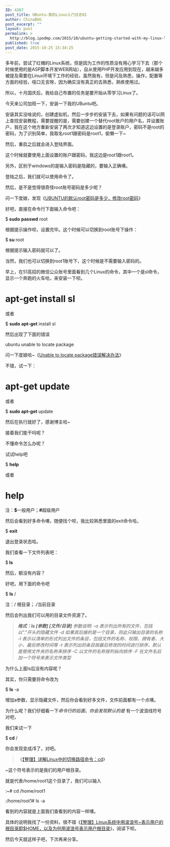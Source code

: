 ```yaml
---
ID: 4267
post_title: UBuntu-我的Linux入门日志01
author: ChinaBUG
post_excerpt: ""
layout: post
permalink: >
  http://blog.ipodmp.com/2015/10/ubuntu-getting-started-with-my-linux-log-01.html
published: true
post_date: 2015-10-25 15:34:25
---
```

多年前，尝试了红帽的Linux系统，但是因为工作的性质没有用心学习下去（那个时候使用的是ASP脚本开发WEB网站），自从使用PHP开发应用到现在，越来越多被提及需要在Linux环境下工作的经验，虽然我有，但是问及熟悉，操作，配置等方面的经验，哑口无言呀，因为确实没有真正的去熟悉，熟练使用过。

所以，十月国庆后，我给自己布置的任务是要开始从零学习Linux了。

今天来公司加班一下，安装一下我的UBuntu吧。

安装其实没啥说的，创建虚拟机，然后一步步的安装下去，如果有问题的话可以网上查找安装教程，需要提醒的是，需要创建一个替代root账户的用户名，并设置账户，我在这个地方重新安装了两次才知道这边设置的是登录账户，密码不是root的密码，为了识别简单，我取名root1跟密码是root1，偷懒一下~

然后，重启之后就会进入登陆界面。

这个时候就要使用上面设置的账户跟密码，我这边是root1跟root1。

另外，区别于windows的是输入密码是隐藏的，要输入正确噢。

登陆之后，我们就可以使用命令了。

然后，是不是觉得很奇怪root账号密码是多少呢？

问一下度娘，发现《<a href="http://jingyan.baidu.com/article/5225f26b0ac250e6fb09084e.html">UBUNTU的默认root密码是多少，修改root密码</a>》

好吧，直接在命令行下面输入命令吧：

$<strong> sudo</strong> <strong>passwd</strong> root

根据提示操作呗，设置完毕。这个时候可以切换到root账号下操作：

$<strong> su</strong> root

根据提示输入密码就可以了。

当然，我们也可以切换到root1账号下，这个时候是不需要输入密码的。

早上，在51高招的微信公众账号里面看到几个Linux的命令，其中一个是sl命令，显示一个奔跑的火车哈，来安装一下呗。

# <strong>apt-get</strong> install sl

或者

$ <strong>sudo</strong> <strong>apt-get</strong> install sl

然后出现了下面的错误

ubuntu unable to locate package

问一下度娘哈~《<a href="http://blog.csdn.net/woaixiaozhe/article/details/7925409">Unable to locate package错误解决办法</a>》

不错，试一下：

# <strong>apt-get</strong> update

或者

$ <strong>sudo apt-get</strong> update

然后在执行就好了，感谢博主哈~

接着我们能干吗呢？

不懂命令怎么办呢？

试试help吧

$ <strong>help</strong>

或者

# <strong>help</strong>

注：<strong>$</strong>一般用户；<strong>#</strong>超级用户

然后会看到好多命令噢，随便找个呗，我比较熟悉里面的exit命令哈，

$ <strong>exit</strong>

退出登录状态哈。

我们查看一下文件列表吧：

$<strong> ls</strong>

然后，额没有内容？

好吧，用下面的命令吧

$ <strong>ls</strong> /

注：/ 根目录；./当前目录

然后会列出我们可以用的目录文件资源了。
<blockquote><strong><em>格式：ls [参数] [文件/目录]</em></strong>
<em>参数说明:</em>
<em>-a 表示列出所有的文件，包括以"."开头的隐藏文件</em>
<em>-d 如果其后接的是一个目录，则此只输出目录的名称</em>
<em>-l 表示以清单的形式列出文件的条目，包括文件的名称、权限、拥有者、大小、最后修改时间等</em>
<em>-t 表示列出的条目按最后修改的时间进行排序，默认是使用文件夹的名称来排序</em>
<em>-C 以文件的名称按列纵向排序</em>
<em>-F 在文件名后加一个符号来表示文件类型</em></blockquote>
为什么上面ls后没有内容呢？

其实，你只需要将命令改为

$ <strong>ls</strong> -a

增加a参数，显示隐藏文件，然后你会看到好多文件，文件前面都有一个点噢。

为什么呢？我们仔细看一下$命令行的后面，你会发现默认的是~$有一个波浪线符号对吧，

我们来试一下

$<strong> cd</strong> /

你会发现变成/$了，对吧。
<blockquote>《<a href="http://www.crifan.com/linux_change_directory_command_cd/">【整理】详解Linux中的切换路径命令：cd</a>》</blockquote>
~这个符号表示的是我们的用户根目录。

就是代表/home/root1这个目录了，我们可以输入

:~# cd /home/root1

:/home/root1# ls -a

看到的内容就是上面我们查看到的内容一样噢。

具体的说明我找了一份资料，很不错《<a href="http://www.crifan.com/linux_use_tilde_represent_user_home_directory_and_why/">【整理】Linux系统中用波浪号~表示用户的根目录即$HOME，以及为何用波浪号表示用户根目录</a>》，阅读下呗。

然后今天就这样子吧，下次再来分享。
